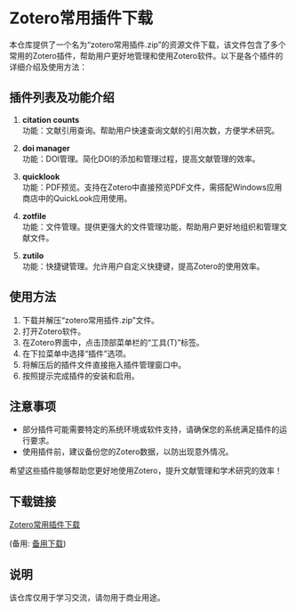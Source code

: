 # Zotero常用插件下载

本仓库提供了一个名为“zotero常用插件.zip”的资源文件下载，该文件包含了多个常用的Zotero插件，帮助用户更好地管理和使用Zotero软件。以下是各个插件的详细介绍及使用方法：

## 插件列表及功能介绍

1. **citation counts**  
   功能：文献引用查询。帮助用户快速查询文献的引用次数，方便学术研究。

2. **doi manager**  
   功能：DOI管理。简化DOI的添加和管理过程，提高文献管理的效率。

3. **quicklook**  
   功能：PDF预览。支持在Zotero中直接预览PDF文件，需搭配Windows应用商店中的QuickLook应用使用。

4. **zotfile**  
   功能：文件管理。提供更强大的文件管理功能，帮助用户更好地组织和管理文献文件。

5. **zutilo**  
   功能：快捷键管理。允许用户自定义快捷键，提高Zotero的使用效率。

## 使用方法

1. 下载并解压“zotero常用插件.zip”文件。
2. 打开Zotero软件。
3. 在Zotero界面中，点击顶部菜单栏的“工具(T)”标签。
4. 在下拉菜单中选择“插件”选项。
5. 将解压后的插件文件直接拖入插件管理窗口中。
6. 按照提示完成插件的安装和启用。

## 注意事项

- 部分插件可能需要特定的系统环境或软件支持，请确保您的系统满足插件的运行要求。
- 使用插件前，建议备份您的Zotero数据，以防出现意外情况。

希望这些插件能够帮助您更好地使用Zotero，提升文献管理和学术研究的效率！

## 下载链接
[Zotero常用插件下载](https://pan.quark.cn/s/7803a66b8678) 

(备用: [备用下载](https://pan.baidu.com/s/1AFVp_IqB7A0BwmguWLR-Gw?pwd=1234))

## 说明

该仓库仅用于学习交流，请勿用于商业用途。
